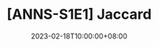 ---
title: "[ANNS-S1E1] Jaccard"
date: 2023-02-18T10:00:00+08:00
lastmod: 2023-02-18T19:58:30+08:00
draft: true
tags:
  - vector-database
  - faiss
categories:
  - Development
  - Vector Database
---